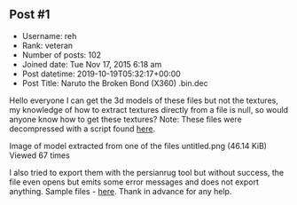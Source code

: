 ## Post #1
- Username: reh
- Rank: veteran
- Number of posts: 102
- Joined date: Tue Nov 17, 2015 6:18 am
- Post datetime: 2019-10-19T05:32:17+00:00
- Post Title: Naruto the Broken Bond (X360) .bin.dec

Hello everyone  I can get the 3d models of these files but not the textures, my knowledge of how to extract textures directly from a file is null, so would anyone know how to get these textures?
Note: These files were decompressed with a script found [ here](https://forum.xentax.com/viewtopic.php?t=6964).



Image of model extracted from one of the files untitled.png (46.14 KiB) Viewed 67 times



I also tried to export them with the persianrug tool but without success, the file even opens but emits some error messages and does not export anything.
Sample files - [here](http://www.mediafire.com/file/ct40cl7rd29ui3m/Examples_.dec.zip/file).
Thank in advance for any help.
